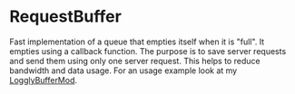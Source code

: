 # RequestBuffer
Fast implementation of a queue that empties itself when it is "full". 
It empties using a callback function. 
The purpose is to save server requests and send them using only one server request. 
This helps to reduce bandwidth and data usage. 
For an usage example look at my [LogglyBufferMod](https://github.com/misaelmt/LogglyBufferMod "LogglyBufferMod").
